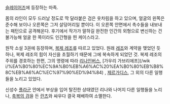 [슬레이어즈](%EC%8A%AC%EB%A0%88%EC%9D%B4%EC%96%B4%EC%A6%88.md)에 등장하는 마족.

몸의 라인이 모두 드러날 정도로 딱 달라붙은 검은 옷차림을 하고 있으며, 얼굴의 왼쪽은 준수해 보이나 오른쪽은 그저 살덩어리일 뿐이다. 이
오른쪽 안면에서 촉수들을 내보내는 패턴으로 공격해온다. 후기에서 작가가 말하길 완전한 인간의 외형으로 변신하는 건 불가능해 얼굴 한 쪽이라도
인간형을 띈 케이스라고.  

원작 소설 3권에 등장하며, [복제 레조](%EB%B3%B5%EC%A0%9C%20%EB%A0%88%EC%A1%B0.md)를 따르고
있었다. 원래 [레조](%EB%A0%88%EC%A1%B0.md)와 계약을 맺었던 듯 하나, 복제 레조의 힘이 자신을 초월하기 때문에
그에 복속하게 되었던 것. 복제 레조의 주위를 경호하는 한편, 그의 명령에 따라 [리나인버스](%EB%A6%AC%EB%82%98%20%EC%9D%B8%EB%B2%84%EC%8A%A4.md), [가우리 가브리에프](/wik
i/%EA%B0%80%EC%9A%B0%EB%A6%AC%20%EA%B0%80%EB%B8%8C%EB%A6%AC%EC%97%90%ED%94%84)
, [제르가디스](%EC%A0%9C%EB%A5%B4%EA%B0%80%EB%94%94%EC%8A%A4.md), 그 외의 다른 일행들을
노리고 있었다.

신성수 [플라군](%ED%94%8C%EB%9D%BC%EA%B5%B0.md) 안에서 부상을 입어 탈진한 상태였던 리나와 나머지 다른
일행들을 노리나, [축복의 검](%EC%B6%95%EB%B3%B5%EC%9D%98%20%EA%B2%80.md)을 든
[란츠](%EB%9E%80%EC%B8%A0.md)와 싸우다 결국 패배하여 소멸한다.

